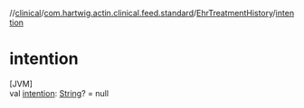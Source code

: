 //[clinical](../../../index.md)/[com.hartwig.actin.clinical.feed.standard](../index.md)/[EhrTreatmentHistory](index.md)/[intention](intention.md)

# intention

[JVM]\
val [intention](intention.md): [String](https://kotlinlang.org/api/latest/jvm/stdlib/kotlin/-string/index.html)? = null
